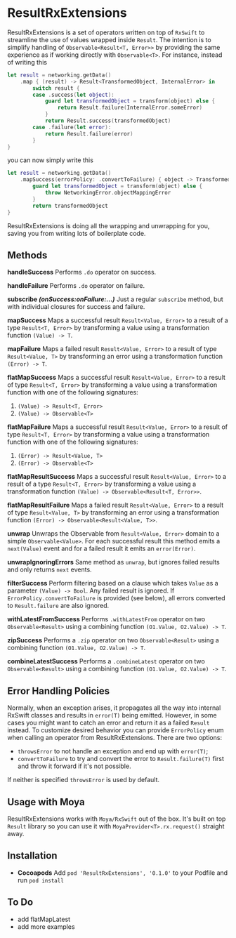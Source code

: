 # ResultRxExtensions

ResultRxExtensions is a set of operators written on top of `RxSwift` to streamline the use of values wrapped inside `Result`.
The intention is to simplify handling of `Observable<Result<T, Error>>` by providing the same experience as if working directly with `Observable<T>`. 
For instance, instead of writing this
```swift
let result = networking.getData()
    .map { (result) -> Result<TransformedObject, InternalError> in
        switch result {
        case .success(let object):
            guard let transformedObject = transform(object) else {
                return Result.failure(InternalError.someError)
            }
            return Result.success(transformedObject)
        case .failure(let error):
            return Result.failure(error)
        }       
}
```
you can now simply write this
```swift
let result = networking.getData()
    .mapSuccess(errorPolicy: .convertToFailure) { object -> TransformedObject in
        guard let transformedObject = transform(object) else {
            throw NetworkingError.objectMappingError
        }
        return transformedObject
}
```
ResultRxExtensions is doing all the wrapping and unwrapping for you, saving you from writing lots of boilerplate code.

## Methods
**handleSuccess**
Performs `.do` operator on success.

**handleFailure**
Performs `.do` operator on failure.

**subscribe *(onSuccess:onFailure:...)***
Just a regular `subscribe` method, but with individual closures for success and failure.

**mapSuccess**
Maps a successful result `Result<Value, Error>` to a result of a type `Result<T, Error>` by transforming a value using a transformation function `(Value) -> T`.

**mapFailure**
Maps a failed result `Result<Value, Error>` to a result of type `Result<Value, T>` by transforming an error using a transformation function `(Error) -> T`.

**flatMapSuccess**
Maps a successful result `Result<Value, Error>` to a result of type `Result<T, Error>` by transforming a value using a transformation function with one of the following signatures:
1.  `(Value) -> Result<T, Error>`
2. `(Value) -> Observable<T>`

**flatMapFailure**
Maps a successful result `Result<Value, Error>` to a result of type `Result<T, Error>` by transforming a value using a transformation function with one of the following signatures:
1.  `(Error) -> Result<Value, T>`
2. `(Error) -> Observable<T>`

**flatMapResultSuccess**
Maps a successful result `Result<Value, Error>` to a result of a type `Result<T, Error>` by transforming a value using a transformation function `(Value) -> Observable<Result<T, Error>>`.

**flatMapResultFailure**
Maps a failed result `Result<Value, Error>` to a result of type `Result<Value, T>` by transforming an error using a transformation function `(Error) -> Observable<Result<Value, T>>`.

**unwrap**
Unwraps the Observable from `Result<Value, Error>` domain to a simple `Observable<Value>`. For each successful result this method emits a `next(Value)` event and for a failed result it emits an `error(Error)`.

**unwrapIgnoringErrors**
Same method as `unwrap`, but ignores failed results and only returns `next` events.

**filterSuccess**
Perform filtering based on a clause which takes `Value` as a parameter `(Value) -> Bool`. Any failed result is ignored. If `ErrorPolicy.convertToFailure` is provided (see below), all errors converted to `Result.failure` are also ignored.

**withLatestFromSuccess**
Performs `.withLatestFrom` operator on two `Observable<Result>` using a combining function `(O1.Value, O2.Value) -> T`.

**zipSuccess**
Performs a `.zip` operator on two `Observable<Result>` using a combining function `(O1.Value, O2.Value) -> T`.

**combineLatestSuccess**
Performs a `.combineLatest` operator on two `Observable<Result>` using a combining function `(O1.Value, O2.Value) -> T`.

## Error Handling Policies

Normally, when an exception arises, it propagates all the way into internal RxSwift classes and results in `error(T)` being emitted. However, in some cases you might want to catch an error and return it as a failed `Result` instead. To customize desired behavior you can provide `ErrorPolicy` enum when calling an operator from ResultRxExtensions. There are two options:
- `throwsError` to not handle an exception and end up with `error(T)`;
- `convertToFailure` to try and convert the error to `Result.failure(T)` first and throw it forward if it's not possible.

If neither is specified `throwsError` is used by default.

## Usage with Moya

ResultRxExtensions works with `Moya/RxSwift` out of the box. It's built on top `Result` library so you can use it with `MoyaProvider<T>.rx.request()` straight away.

## Installation

- **Cocoapods**
Add `pod 'ResultRxExtensions', '0.1.0'` to your Podfile and run `pod install`

## To Do
- add flatMapLatest
- add more examples
